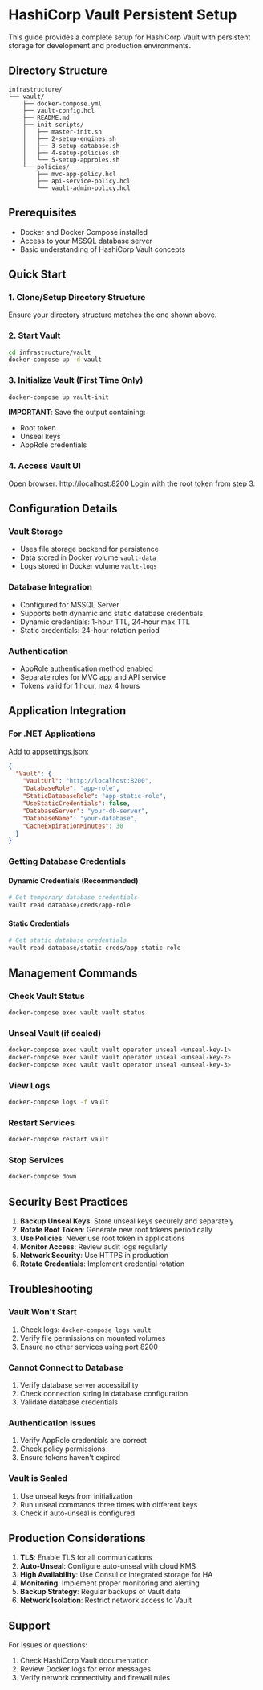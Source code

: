 ﻿# HashiCorp Vault Persistent Setup

This guide provides a complete setup for HashiCorp Vault with persistent storage for development and production environments.

## Directory Structure
```
infrastructure/
└── vault/
    ├── docker-compose.yml
    ├── vault-config.hcl
    ├── README.md
    ├── init-scripts/
    │   ├── master-init.sh
    │   ├── 2-setup-engines.sh
    │   ├── 3-setup-database.sh
    │   ├── 4-setup-policies.sh
    │   └── 5-setup-approles.sh
    └── policies/
        ├── mvc-app-policy.hcl
        ├── api-service-policy.hcl
        └── vault-admin-policy.hcl
```

## Prerequisites
- Docker and Docker Compose installed
- Access to your MSSQL database server
- Basic understanding of HashiCorp Vault concepts

## Quick Start

### 1. Clone/Setup Directory Structure
Ensure your directory structure matches the one shown above.

### 2. Start Vault
```bash
cd infrastructure/vault
docker-compose up -d vault
```

### 3. Initialize Vault (First Time Only)
```bash
docker-compose up vault-init
```

**IMPORTANT**: Save the output containing:
- Root token
- Unseal keys
- AppRole credentials

### 4. Access Vault UI
Open browser: http://localhost:8200
Login with the root token from step 3.

## Configuration Details

### Vault Storage
- Uses file storage backend for persistence
- Data stored in Docker volume `vault-data`
- Logs stored in Docker volume `vault-logs`

### Database Integration
- Configured for MSSQL Server
- Supports both dynamic and static database credentials
- Dynamic credentials: 1-hour TTL, 24-hour max TTL
- Static credentials: 24-hour rotation period

### Authentication
- AppRole authentication method enabled
- Separate roles for MVC app and API service
- Tokens valid for 1 hour, max 4 hours

## Application Integration

### For .NET Applications

Add to appsettings.json:
```json
{
  "Vault": {
    "VaultUrl": "http://localhost:8200",
    "DatabaseRole": "app-role",
    "StaticDatabaseRole": "app-static-role",
    "UseStaticCredentials": false,
    "DatabaseServer": "your-db-server",
    "DatabaseName": "your-database",
    "CacheExpirationMinutes": 30
  }
}
```

### Getting Database Credentials

#### Dynamic Credentials (Recommended)
```bash
# Get temporary database credentials
vault read database/creds/app-role
```

#### Static Credentials
```bash
# Get static database credentials
vault read database/static-creds/app-static-role
```

## Management Commands

### Check Vault Status
```bash
docker-compose exec vault vault status
```

### Unseal Vault (if sealed)
```bash
docker-compose exec vault vault operator unseal <unseal-key-1>
docker-compose exec vault vault operator unseal <unseal-key-2>
docker-compose exec vault vault operator unseal <unseal-key-3>
```

### View Logs
```bash
docker-compose logs -f vault
```

### Restart Services
```bash
docker-compose restart vault
```

### Stop Services
```bash
docker-compose down
```

## Security Best Practices

1. **Backup Unseal Keys**: Store unseal keys securely and separately
2. **Rotate Root Token**: Generate new root tokens periodically
3. **Use Policies**: Never use root token in applications
4. **Monitor Access**: Review audit logs regularly
5. **Network Security**: Use HTTPS in production
6. **Rotate Credentials**: Implement credential rotation

## Troubleshooting

### Vault Won't Start
1. Check logs: `docker-compose logs vault`
2. Verify file permissions on mounted volumes
3. Ensure no other services using port 8200

### Cannot Connect to Database
1. Verify database server accessibility
2. Check connection string in database configuration
3. Validate database credentials

### Authentication Issues
1. Verify AppRole credentials are correct
2. Check policy permissions
3. Ensure tokens haven't expired

### Vault is Sealed
1. Use unseal keys from initialization
2. Run unseal commands three times with different keys
3. Check if auto-unseal is configured

## Production Considerations

1. **TLS**: Enable TLS for all communications
2. **Auto-Unseal**: Configure auto-unseal with cloud KMS
3. **High Availability**: Use Consul or integrated storage for HA
4. **Monitoring**: Implement proper monitoring and alerting
5. **Backup Strategy**: Regular backups of Vault data
6. **Network Isolation**: Restrict network access to Vault

## Support

For issues or questions:
1. Check HashiCorp Vault documentation
2. Review Docker logs for error messages
3. Verify network connectivity and firewall rules